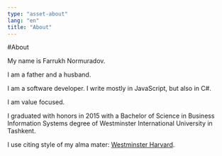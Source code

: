 ```yaml
---
type: "asset-about"
lang: "en"
title: "About"
---
```


#About

My name is Farrukh Normuradov.

I am a father and a husband.

I am a software developer.
I write mostly in JavaScript, but also in C#.

I am value focused.

I graduated with honors in 2015 with a Bachelor of Science in Business Information Systems degree of Westminster International University in Tashkent.

I use citing style of my alma mater: [Westminster Harvard](https://www.westminster.ac.uk/library-and-it/support-and-study-skills/guides-and-tutorials/referencing-your-work).
